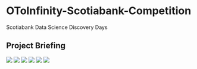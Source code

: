 # OToInfinity-Scotiabank-Competition
Scotiabank Data Science Discovery Days

## Project Briefing
![](https://github.com/joeyuh/OToInfinity-Scotiabank-Competition/blob/main/briefing/0To∞_brief-1.png)
![](https://github.com/joeyuh/OToInfinity-Scotiabank-Competition/blob/main/briefing/0To∞_brief-2.png)
![](https://github.com/joeyuh/OToInfinity-Scotiabank-Competition/blob/main/briefing/0To∞_brief-3.png)
![](https://github.com/joeyuh/OToInfinity-Scotiabank-Competition/blob/main/briefing/0To∞_brief-4.png)
![](https://github.com/joeyuh/OToInfinity-Scotiabank-Competition/blob/main/briefing/0To∞_brief-5.png)
![](https://github.com/joeyuh/OToInfinity-Scotiabank-Competition/blob/main/briefing/0To∞_brief-6.png)
